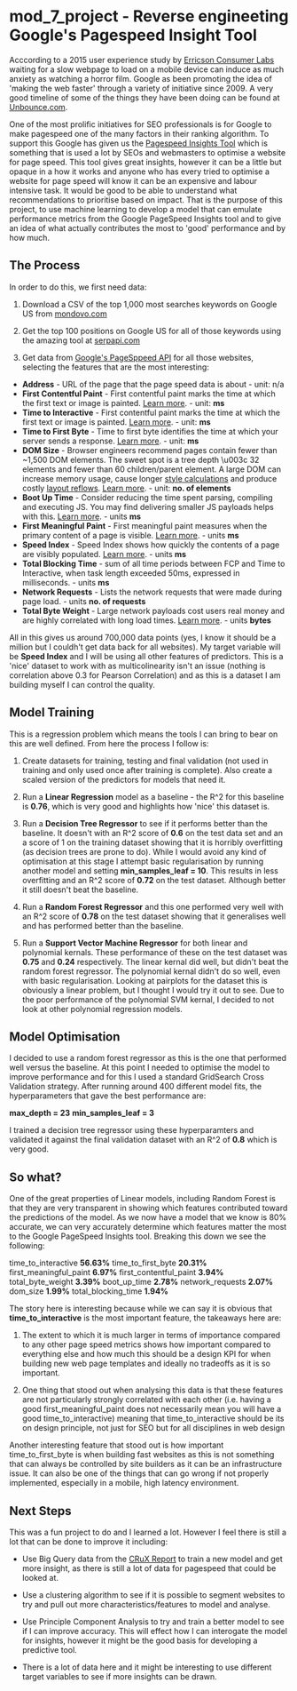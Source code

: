 # mod_7_project - Reverse engineeting Google's Pagespeed Insight Tool

Acccording to a 2015 user experience study by [Erricson Consumer Labs](https://www.ericsson.com/en/press-releases/2016/2/streaming-delays-mentally-taxing-for-smartphone-users-ericsson-mobility-report) waiting for a slow webpage to load on a mobile device can induce as much anxiety as watching a horror film. Google as been promoting the idea of 'making the web faster' through a variety of initiative since 2009. A very good timeline of some of the things they have been doing can be found at [Unbounce.com](https://unbounce.com/landing-pages/2019-is-the-year-of-page-speed/). 

One of the most prolific initiatives for SEO professionals is for Google to make pagespeed one of the many factors in their ranking algorithm. To support this Google has given us the [Pagespeed Insights Tool](https://developers.google.com/speed/pagespeed/insights/) which is something that is used a lot by SEOs and webmasters to optimise a website for page speed. This tool gives great insights, however it can be a little but opaque in a how it works and anyone who has every tried to optimise a website for page speed will know it can be an expensive and labour intensive task. It would be good to be able to understand what recommendations to prioritise based on impact. That is the purpose of this project, to use machine learning to develop a model that can emulate performance metrics from the Google PageSpeed Insights tool and to give an idea of what actually contributes the most to 'good' performance and by how much. 

## The Process

In order to do this, we first need data:

1. Download a CSV of the top 1,000 most searches keywords on Google US from [mondovo.com](https://www.mondovo.com/keywords/most-searched-words-on-google)

2. Get the top 100 positions on Google US for all of those keywords using the amazing tool at [serpapi.com](http://serpapi.com/)

3. Get data from [Google's PageSppeed API](https://developers.google.com/speed/docs/insights/v5/get-started) for all those websites, selecting the features that are the most interesting:

* **Address** - URL of the page that the page speed data is about - unit: n/a
* **First Contentful Paint** - First contentful paint marks the time at which the first text or image is painted. [Learn more](https://web.dev/first-contentful-paint). - unit: **ms**
* **Time to Interactive** - First contentful paint marks the time at which the first text or image is painted. [Learn more](https://web.dev/first-contentful-paint). - unit: **ms**
* **Time to First Byte** - Time to first byte identifies the time at which your server sends a response. [Learn more](https://web.dev/time-to-first-byte). - unit: **ms**
* **DOM Size** - Browser engineers recommend pages contain fewer than ~1,500 DOM elements. The sweet spot is a tree depth \u003c 32 elements and fewer than 60 children/parent element. A large DOM can increase memory usage, cause longer [style calculations](https://developers.google.com/web/fundamentals/performance/rendering/reduce-the-scope-and-complexity-of-style-calculations) and produce costly [layout reflows](https://developers.google.com/speed/articles/reflow). [Learn more](https://web.dev/dom-size). - unit: **no. of elements**
* **Boot Up Time** - Consider reducing the time spent parsing, compiling and executing JS. You may find delivering smaller JS payloads helps with this. [Learn more](https://web.dev/bootup-time). - units **ms**
* **First Meaningful Paint** - First meaningful paint measures when the primary content of a page is visible. [Learn more](https://web.dev/first-meaningful-paint). - units **ms**
* **Speed Index** - Speed Index shows how quickly the contents of a page are visibly populated. [Learn more](https://web.dev/speed-index). - units **ms**
* **Total Blocking Time** - sum of all time periods between FCP and Time to Interactive, when task length exceeded 50ms, expressed in milliseconds. - units **ms**
* **Network Requests** - Lists the network requests that were made during page load. - units **no. of requests**
* **Total Byte Weight** - Large network payloads cost users real money and are highly correlated with long load times. [Learn more](https://web.dev/total-byte-weight). - units **bytes**

All in this gives us around 700,000 data points (yes, I know it should be a million but I couldh't get data back for all websites). My target variable will be **Speed Index** and I will be using all other features of predictors. This is a 'nice' dataset to work with as multicolinearity isn't an issue (nothing is correlation above 0.3 for Pearson Correlation) and as this is a dataset I am building myself I can control the quality.

## Model Training

This is a regression problem which means the tools I can bring to bear on this are well defined. From here the process I follow is:

1. Create datasets for training, testing and final validation (not used in training and only used once after training is complete). Also create a scaled version of the predictors for models that need it. 

2. Run a **Linear Regression** model as a baseline - the R^2 for this baseline is **0.76**, which is very good and highlights how 'nice' this dataset is.

3. Run a **Decision Tree Regressor** to see if it performs better than the baseline. It doesn't with an R^2 score of **0.6** on the test data set and an a score of 1 on the training dataset showing that it is horribly overfitting (as decision trees are prone to do). While I would avoid any kind of optimisation at this stage I attempt basic regularisation by running another model and setting **min_samples_leaf = 10**. This results in less overfitting and an R^2 score of **0.72** on the test dataset. Although better it still doesn't beat the baseline. 

4. Run a **Random Forest Regressor** and this one performed very well with an R^2 score of **0.78** on the test dataset showing that it generalises well and has performed better than the baseline.

5. Run a **Support Vector Machine Regressor** for both linear and polynomial kernals. These performance of these on the test dataset was **0.75** and **0.24** respectively. The linear kernal did well, but didn't beat the random forest regressor. The polynomial kernal didn't do so well, even with basic regularisation. Looking at pairplots for the dataset this is obviously a linear problem, but I thought I would try it out to see. Due to the poor performance of the polynomial SVM kernal, I decided to not look at other polynomial regression models.

## Model Optimisation

I decided to use a random forest regressor as this is the one that performed well versus the baseline. At this point I needed to optimise the model to improve performance and for this I used a standard GridSearch Cross Validation strategy. After running around 400 different model fits, the hyperparameters that gave the best performance are:

**max_depth = 23**
**min_samples_leaf = 3**

I trained a decision tree regressor using these hyperparamters and validated it against the final validation dataset with an R^2 of **0.8** which is very good.

## So what?

One of the great properties of Linear models, including Random Forest is that they are very transparent in showing which features contributed toward the predictions of the model. As we now have a model that we know is 80% accurate, we can very accurately determine which features matter the most to the Google PageSpeed Insights tool. Breaking this down we see the following:

time_to_interactive	     **56.63%**
time_to_first_byte	     **20.31%**
first_meaningful_paint   **6.97%**
first_contentful_paint   **3.94%**
total_byte_weight	       **3.39%**
boot_up_time	           **2.78%**
network_requests	       **2.07%**
dom_size	               **1.99%**
total_blocking_time	     **1.94%**

The story here is interesting because while we can say it is obvious that **time_to_interactive** is the most important feature, the takeaways here are:

1) The extent to which it is much larger in terms of importance compared to any other page speed metrics shows how important compared to everything else and how much this should be a design KPI for when building new web page templates and ideally no tradeoffs as it is so important.

2) One thing that stood out when analysing this data is that these features are not particularly strongly correlated with each other (i.e. having a good first_meaningful_paint does not necessarily mean you will have a good time_to_interactive) meaning that time_to_interactive should be its on design principle, not just for SEO but for all disciplines in web design

Another interesting feature that stood out is how important time_to_first_byte is when building fast websites as this is not something that can always be controlled by site builders as it can be an infrastructure issue. It can also be one of the things that can go wrong if not properly implemented, especially in a mobile, high latency environment. 

## Next Steps

This was a fun project to do and I learned a lot. However I feel there is still a lot that can be done to improve it including:

* Use Big Query data from the [CRuX Report](https://developers.google.com/web/updates/2017/12/crux) to train a new model and get more insight, as there is still a lot of data for pagespeed that could be looked at.

* Use a clustering algorithm to see if it is possible to segment websites to try and pull out more characteristics/features to model and analyse. 

* Use Principle Component Analysis to try and train a better model to see if I can improve accuracy. This will effect how I can interogate the model for insights, however it might be the good basis for developing a predictive tool.

* There is a lot of data here and it might be interesting to use different target variables to see if more insights can be drawn.



